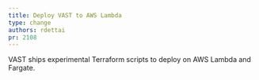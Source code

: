 ```yaml
---
title: Deploy VAST to AWS Lambda
type: change
authors: rdettai
pr: 2108
---
```


VAST ships experimental Terraform scripts to deploy on AWS Lambda and Fargate.
